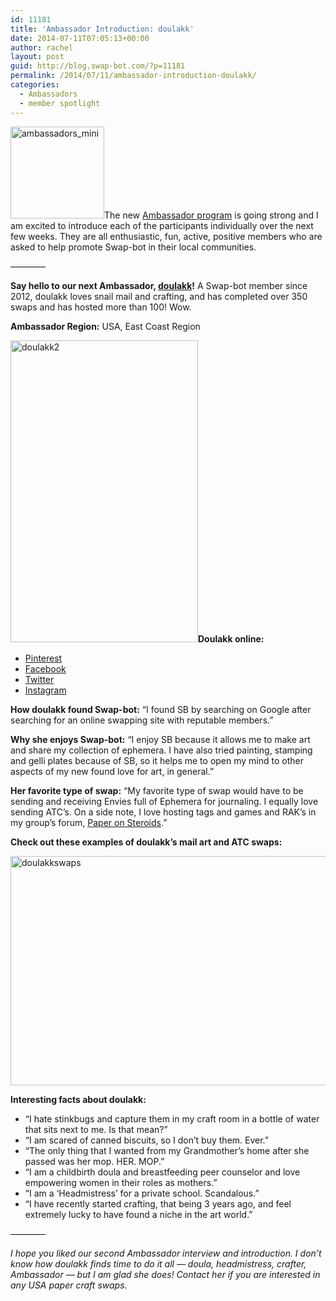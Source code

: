 ```yaml
---
id: 11181
title: 'Ambassador Introduction: doulakk'
date: 2014-07-11T07:05:13+00:00
author: rachel
layout: post
guid: http://blog.swap-bot.com/?p=11181
permalink: /2014/07/11/ambassador-introduction-doulakk/
categories:
  - Ambassadors
  - member spotlight
---
```

[<img src="http://blog.swap-bot.com/wp-content/uploads/2014/07/ambassadors_mini.jpg" alt="ambassadors_mini" width="150" height="147" class="alignright size-full wp-image-11173" />](http://blog.swap-bot.com/wp-content/uploads/2014/07/ambassadors_mini.jpg)The new [Ambassador program](http://blog.swap-bot.com/2014/06/09/introducing-our-new-swap-bot-ambassadors/) is going strong and I am excited to introduce each of the participants individually over the next few weeks. They are all enthusiastic, fun, active, positive members who are asked to help promote Swap-bot in their local communities.

&#8212;&#8212;&#8212;&#8212;

**Say hello to our next Ambassador, [doulakk](http://www.swap-bot.com/user:doulakk)!** A Swap-bot member since 2012, doulakk loves snail mail and crafting, and has completed over 350 swaps and has hosted more than 100! Wow.

**Ambassador Region:** USA, East Coast Region 

<img src="http://blog.swap-bot.com/wp-content/uploads/2014/07/doulakk2.jpg" alt="doulakk2" width="300" height="483" class="alignleft size-full wp-image-11186" />**Doulakk online:** 

  * [Pinterest](http://www.pinterest.com/kellykravitz/)
  * [Facebook](https://www.facebook.com/PaperonSteroids)
  * [Twitter](https://twitter.com/doulakk)
  * [Instagram](http://instagram.com/doulakk)

**How doulakk found Swap-bot:** &#8220;I found SB by searching on Google after searching for an online swapping site with reputable members.&#8221;

**Why she enjoys Swap-bot:** &#8220;I enjoy SB because it allows me to make art and share my collection of ephemera. I have also tried painting, stamping and gelli plates because of SB, so it helps me to open my mind to other aspects of my new found love for art, in general.&#8221;

**Her favorite type of swap:** &#8220;My favorite type of swap would have to be sending and receiving Envies full of Ephemera for journaling. I equally love sending ATC&#8217;s. On a side note, I love hosting tags and games and RAK&#8217;s in my group&#8217;s forum, [Paper on Steroids](http://www.swap-bot.com/group/ae8c05222f2d56b64b0a6caa6eb62670/about).&#8221;

**Check out these examples of doulakk&#8217;s mail art and ATC swaps:**

 <img src="http://blog.swap-bot.com/wp-content/uploads/2014/07/doulakkswaps.jpg" alt="doulakkswaps" width="600" height="367" class="alignnone size-full wp-image-11189" />

**Interesting facts about doulakk:**

  * &#8220;I hate stinkbugs and capture them in my craft room in a bottle of water that sits next to me. Is that mean?&#8221;
  * &#8220;I am scared of canned biscuits, so I don&#8217;t buy them. Ever.&#8221;
  * &#8220;The only thing that I wanted from my Grandmother&#8217;s home after she passed was her mop. HER. MOP.&#8221;
  * &#8220;I am a childbirth doula and breastfeeding peer counselor and love empowering women in their roles as mothers.&#8221;
  * &#8220;I am a &#8216;Headmistress&#8217; for a private school. Scandalous.&#8221;
  * &#8220;I have recently started crafting, that being 3 years ago, and feel extremely lucky to have found a niche in the art world.&#8221;

&#8212;&#8212;&#8212;&#8212;

_I hope you liked our second Ambassador interview and introduction. I don&#8217;t know how doulakk finds time to do it all &#8212; doula, headmistress, crafter, Ambassador &#8212; but I am glad she does! Contact her if you are interested in any USA paper craft swaps._